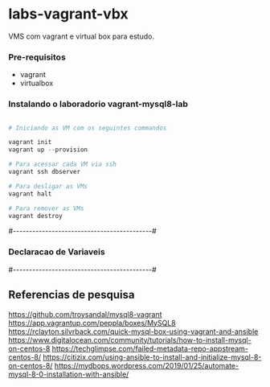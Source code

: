 # labs-vagrant-vbx
VMS com vagrant e virtual box para estudo.

### Pre-requisitos

- vagrant
- virtualbox

### Instalando o laboradorio vagrant-mysql8-lab

```python

# Iniciando as VM com os seguintes commandos

vagrant init
vagrant up --provision

# Para acessar cada VM via ssh
vagrant ssh dbserver

# Para desligar as VMs
vagrant halt

# Para remover as VMs
vagrant destroy

```

#-------------------------------------------#
### Declaracao de Variaveis
#-------------------------------------------#





## Referencias de pesquisa 
https://github.com/troysandal/mysql8-vagrant
https://app.vagrantup.com/peppla/boxes/MySQL8
https://rclayton.silvrback.com/quick-mysql-box-using-vagrant-and-ansible
https://www.digitalocean.com/community/tutorials/how-to-install-mysql-on-centos-8
https://techglimpse.com/failed-metadata-repo-appstream-centos-8/
https://citizix.com/using-ansible-to-install-and-initialize-mysql-8-on-centos-8/
https://mydbops.wordpress.com/2019/01/25/automate-mysql-8-0-installation-with-ansible/


